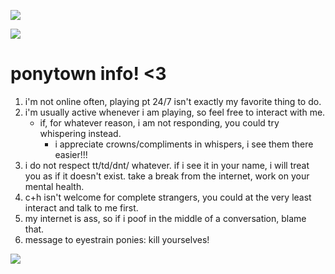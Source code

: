 ![](https://komarev.com/ghpvc/?username=bloodbathing&color=yellow&style=plastic&label=stalkers)

![](https://files.catbox.moe/d7p6fx.gif)
# ponytown info! <3
1. i'm not online often, playing pt 24/7 isn't exactly my favorite thing to do.
2. i'm usually active whenever i am playing, so feel free to interact with me.
    - if, for whatever reason, i am not responding, you could try whispering instead.
      - i appreciate crowns/compliments in whispers, i see them there easier!!!
3. i do not respect tt/td/dnt/ whatever. if i see it in your name, i will treat you as if it doesn't exist. take a break from the internet, work on your mental health.
4. c+h isn't welcome for complete strangers, you could at the very least interact and talk to me first.
5. my internet is ass, so if i poof in the middle of a conversation, blame that.
6. message to eyestrain ponies: kill yourselves!

![](https://files.catbox.moe/d7p6fx.gif)
